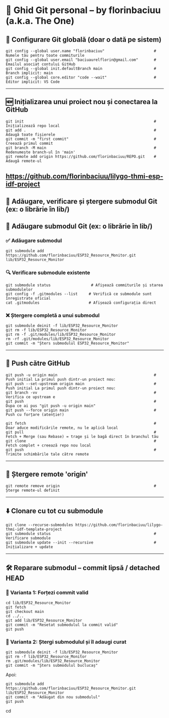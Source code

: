 # 📘 Ghid Git personal – by florinbaciuu (a.k.a. The One)

## 🔧 Configurare Git globală (doar o dată pe sistem)

```
git config --global user.name "florinbaciuu"                      # Numele tău pentru toate commiturile
git config --global user.email "baciuaurelflorin@gmail.com"       # Emailul asociat contului GitHub
git config --global init.defaultBranch main                       # Branch implicit: main
git config --global core.editor "code --wait"                     # Editor implicit: VS Code
```

---

## 🆕 Inițializarea unui proiect nou și conectarea la GitHub

```
git init                                                          # Inițializează repo local
git add .                                                         # Adaugă toate fișierele
git commit -m "first commit"                                      # Creează primul commit
git branch -M main                                                # Redenumește branch-ul în 'main'
git remote add origin https://github.com/florinbaciuu/REPO.git    # Adaugă remote-ul
```
https://github.com/florinbaciuu/lilygo-thmi-esp-idf-project
---
## 🔗 Adăugare, verificare și ștergere submodul Git (ex: o librărie în lib/)
## 🔗 Adăugare submodul Git (ex: o librărie în lib/)
### ✅ Adăugare submodul

```
git submodule add https://github.com/florinbaciuu/ESP32_Resource_Monitor.git lib/ESP32_Resource_Monitor
```

### 🔍 Verificare submodule existente

```
git submodule status                  # Afișează commiturile și starea submodulelor
git config -f .gitmodules --list     # Verifică ce submodule sunt înregistrate oficial
cat .gitmodules                      # Afișează configurația direct
```

### ❌ Ștergere completă a unui submodul

```
git submodule deinit -f lib/ESP32_Resource_Monitor
git rm -f lib/ESP32_Resource_Monitor
git rm -f .git/modules/lib/ESP32_Resource_Monitor
rm -rf .git/modules/lib/ESP32_Resource_Monitor
git commit -m "Șters submodulul ESP32_Resource_Monitor"
```

---


## 🚀 Push către GitHub

```
git push -u origin main                                           # Push initial La primul push dintr-un proiect nou:
git push --set-upstream origin main				                  # Push initial La primul push dintr-un proiect nou:
git branch -vv							                          # Verifica ce upstream e
git push 							                              # Dupa ce ai pus "git push -u origin main"
git push --force origin main                                      # Push cu forțare (atenție!)

git fetch                                                         # Doar aduce modificările remote, nu le aplică local
git pull                                                          # Fetch + Merge (sau Rebase) = trage și le bagă direct în branchul tău
git clone                                                         # Fetch complet + creează repo nou local
git push                                                          # Trimite schimbările tale către remote
```

---

## 🔁 Ștergere remote 'origin'

```
git remote remove origin                                          # Șterge remote-ul definit
```

---

## ⬇️ Clonare cu tot cu submodule

```
git clone --recurse-submodules https://github.com/florinbaciuu/lilygo-thmi-idf-template-project
git submodule status                                              # Verificare submodule
git submodule update --init --recursive                           # Inițializare + update
```

---

## 🛠️ Reparare submodul – commit lipsă / detached HEAD

### 🔹 Varianta 1: Forțezi commit valid

```
cd lib/ESP32_Resource_Monitor
git fetch
git checkout main
cd ../..
git add lib/ESP32_Resource_Monitor
git commit -m "Resetat submodulul la commit valid"
git push
```

### 🔹 Varianta 2: Ștergi submodulul și îl adaugi curat

```
git submodule deinit -f lib/ESP32_Resource_Monitor
git rm -f lib/ESP32_Resource_Monitor
rm .git/modules/lib/ESP32_Resource_Monitor
git commit -m "Șters submodulul buclucaș"
```

Apoi:
```
git submodule add https://github.com/florinbaciuu/ESP32_Resource_Monitor.git lib/ESP32_Resource_Monitor
git commit -m "Adăugat din nou submodulul"
git push
```
cd 